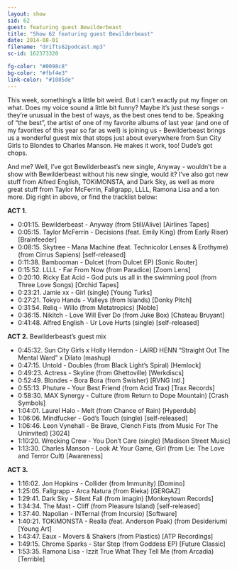 ```yaml
---
layout: show
sid: 62
guest: featuring guest Bewilderbeast
title: "Show 62 featuring guest Bewilderbeast"
date: 2014-08-01
filename: "drifts62podcast.mp3"
sc-id: 162373320

fg-color: "#0098c8"
bg-color: "#fbf4e3"
link-color: "#1085de"
---
```


This week, something’s a little bit weird. But I can’t exactly put my finger on what. Does my voice sound a little bit funny? Maybe it’s just these songs - they’re unusual in the best of ways, as the best ones tend to be. Speaking of “the best”, the artist of one of my favorite albums of last year (and one of my favorites of this year so far as well) is joining us - Bewilderbeast brings us a wonderful guest mix that stops just about everywhere from Sun City Girls to Blondes to Charles Manson. He makes it work, too! Dude’s got chops.

And me? Well, I’ve got Bewilderbeast’s new single, Anyway - wouldn’t be a show with Bewilderbeast without his new single, would it? I’ve also got new stuff from Alfred English, TOKiMONSTA, and Dark Sky, as well as more great stuff from Taylor McFerrin, Fallgrapp, LLLL, Ramona Lisa and a ton more. Dig right in above, or find the tracklist below:

**ACT 1.**

* 0:01:15. Bewilderbeast - Anyway (from Still/Alive) [Airlines Tapes]
* 0:05:15. Taylor McFerrin - Decisions (feat. Emily King) (from Early Riser) [Brainfeeder]
* 0:08:15. Skytree - Mana Machine (feat. Technicolor Lenses & Erothyme) (from Cirrus Sapiens) [self-released]
* 0:11:38. Bambooman - Dulcet (from Dulcet EP) [Sonic Router]
* 0:15:52. LLLL - Far From Now (from Paradice) [Zoom Lens]
* 0:20:10. Ricky Eat Acid - God puts us all in the swimming pool (from Three Love Songs) [Orchid Tapes]
* 0:23:21. Jamie xx - Girl (single) [Young Turks]
* 0:27:21. Tokyo Hands - Valleys (from Islands) [Donky Pitch]
* 0:31:54. Reliq - Willo (from Metatropics) [Noble]
* 0:36:15. Nikitch - Love Will Ever Do (from Juke Box) [Chateau Bruyant]
* 0:41:48. Alfred English - Ur Love Hurts (single) [self-released]

**ACT 2.** Bewilderbeast’s guest mix

* 0:45:32. Sun City Girls x Holly Herndon - LAIRD HENN “Straight Out The Mental Ward” x Dilato (mashup)
* 0:47:15. Untold - Doubles (from Black Light’s Spiral) [Hemlock]
* 0:49:23. Actress - Skyline (from Ghettoville) [Werkdiscs]
* 0:52:49. Blondes - Bora Bora (from Swisher) [RVNG Intl.]
* 0:55:13. Phuture - Your Best Friend (from Acid Trax) [Trax Records]
* 0:58:30. MAX Synergy - Culture (from Return to Dope Mountain) [Crash Symbols]
* 1:04:01. Laurel Halo - Melt (from Chance of Rain) [Hyperdub]
* 1:06:06. Mindfucker - God’s Touch (single) [self-released]
* 1:06:46. Leon Vynehall - Be Brave, Clench Fists (from Music For The Uninvited) [3024]
* 1:10:20. Wrecking Crew - You Don’t Care (single) [Madison Street Music]
* 1:13:30. Charles Manson - Look At Your Game, Girl (from Lie: The Love and Terror Cult) [Awareness]

**ACT 3.**

* 1:16:02. Jon Hopkins - Collider (from Immunity) [Domino]
* 1:25:05. Fallgrapp - Arca Natura (from Rieka) [GERGAZ]
* 1:29:41. Dark Sky - Silent Fall (from imagin) [Monkeytown Records]
* 1:34:34. The Mast - Cliff (from Pleasure Island) [self-released]
* 1:37:40. Napolian - INTernal (from Incursio) [Software]
* 1:40:21. TOKiMONSTA - Realla (feat. Anderson Paak) (from Desiderium) [Young Art]
* 1:43:47. Eaux - Movers & Shakers (from Plastics) [ATP Recordings]
* 1:49:15. Chrome Sparks - Star Step (from Goddess EP) [Future Classic]
* 1:53:35. Ramona Lisa - Izzit True What They Tell Me (from Arcadia) [Terrible]
